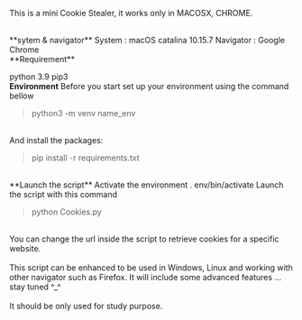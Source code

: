 This is a mini Cookie Stealer, it works only in MACOSX, CHROME.

<br>
**sytem & navigator**
  System : macOS catalina 10.15.7
  Navigator : Google Chrome
<br>
**Requirement**

  python 3.9
  pip3
<br>
**Environment**
Before you start set up your environment using the command bellow
  > python3 -m venv name_env
<br>
And install the packages:

  > pip install -r requirements.txt
<br>
**Launch the script**
Activate the environment . env/bin/activate
Launch the script with this command

  > python Cookies.py
<br>
You can change the url inside the script to retrieve cookies for a specific website.
<br>
<br>
This script can be enhanced to be used in Windows, Linux and working with other navigator such as Firefox. 
It will include some advanced features ... stay tuned ^_^
<br>
<br>
It should be only used for study purpose.
